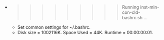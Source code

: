 * >>>>>>>>> Running inst-min-con-cld-bashrc.sh ...
  * Set common settings for ~/.bashrc.
  * Disk size = 1002116K. Space Used = 44K. Runtime = 00:00:00:01.
